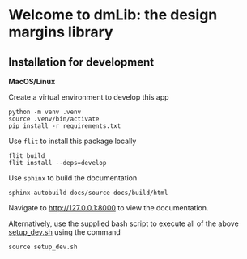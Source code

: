 # Welcome to dmLib: the design margins library

## Installation for development

**MacOS/Linux**

Create a virtual environment to develop this app

```
python -m venv .venv
source .venv/bin/activate
pip install -r requirements.txt
```

Use ``flit`` to install this package locally

```
flit build
flit install --deps=develop
```

Use ``sphinx`` to build the documentation

```
sphinx-autobuild docs/source docs/build/html
```

Navigate to <http://127.0.0.1:8000> to view the documentation.

Alternatively, use the supplied bash script to execute all of the above [setup_dev.sh](setup_dev.sh) using the command 

```
source setup_dev.sh
```